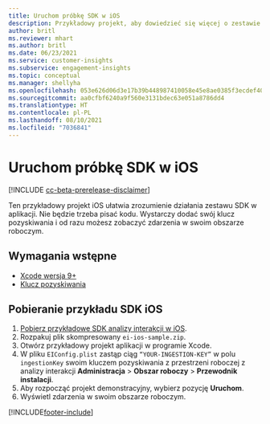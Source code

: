 ```yaml
---
title: Uruchom próbkę SDK w iOS
description: Przykładowy projekt, aby dowiedzieć się więcej o zestawie SDK iOS
author: britl
ms.reviewer: mhart
ms.author: britl
ms.date: 06/23/2021
ms.service: customer-insights
ms.subservice: engagement-insights
ms.topic: conceptual
ms.manager: shellyha
ms.openlocfilehash: 053e626d06d3e17b39b448987410058e45e8ae0385f3ecdef40314cb46ae4bf4
ms.sourcegitcommit: aa0cfbf6240a9f560e3131bdec63e051a8786dd4
ms.translationtype: HT
ms.contentlocale: pl-PL
ms.lasthandoff: 08/10/2021
ms.locfileid: "7036841"
---
```

# <a name="run-the-ios-sdk-sample"></a>Uruchom próbkę SDK w iOS

[!INCLUDE [cc-beta-prerelease-disclaimer](includes/cc-beta-prerelease-disclaimer.md)]

Ten przykładowy projekt iOS ułatwia zrozumienie działania zestawu SDK w aplikacji. Nie będzie trzeba pisać kodu. Wystarczy dodać swój klucz pozyskiwania i od razu możesz zobaczyć zdarzenia w swoim obszarze roboczym.

## <a name="prerequisites"></a>Wymagania wstępne

- [Xcode wersja 9+](https://developer.apple.com/xcode/downloads/)
- [Klucz pozyskiwania](get-started-ios.md)

## <a name="download-the-ios-sdk-sample"></a>Pobieranie przykładu SDK iOS

1. [Pobierz przykładowe SDK analizy interakcji w iOS](https://download.pi.dynamics.com/sdk/EI-SDKs/ei-ios-sample.zip).
1. Rozpakuj plik skompresowany `ei-ios-sample.zip`.
1. Otwórz przykładowy projekt aplikacji w programie Xcode.
1. W pliku `EIConfig.plist` zastąp ciąg `“YOUR-INGESTION-KEY”` w polu `ingestionKey` swoim kluczem pozyskiwania z przestrzeni roboczej z analizy interakcji **Administracja** > **Obszar roboczy** > **Przewodnik instalacji**.
1. Aby rozpocząć projekt demonstracyjny, wybierz pozycję **Uruchom**.
1. Wyświetl zdarzenia w swoim obszarze roboczym.

[!INCLUDE[footer-include](../includes/footer-banner.md)]

